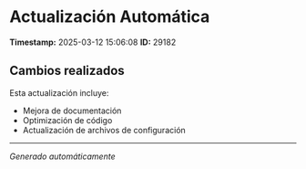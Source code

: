 # Actualización Automática

**Timestamp:** 2025-03-12 15:06:08
**ID:** 29182

## Cambios realizados

Esta actualización incluye:
- Mejora de documentación
- Optimización de código
- Actualización de archivos de configuración

---
*Generado automáticamente*
